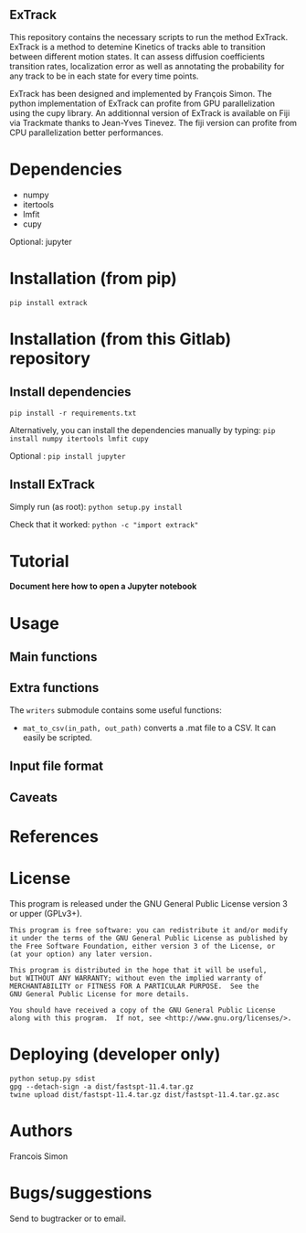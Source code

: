 ExTrack
-------

This repository contains the necessary scripts to run the method ExTrack. ExTrack is a method to detemine Kinetics of tracks able to transition between different motion states. It can assess diffusion coefficients transition rates, localization error as well as annotating the probability for any track to be in each state for every time points.

ExTrack has been designed and implemented by François Simon. The python implementation of ExTrack can profite from GPU parallelization using the cupy library. An additionnal version of ExTrack is available on Fiji via Trackmate thanks to Jean-Yves Tinevez. The fiji version can profite from CPU parallelization better performances.

# Dependencies

- numpy
- itertools
- lmfit
- cupy

Optional: jupyter

# Installation (from pip)

`pip install extrack`

# Installation (from this Gitlab) repository

## Install dependencies
`pip install -r requirements.txt`

Alternatively, you can install the dependencies manually by typing:
`pip install numpy itertools lmfit cupy`

Optional : `pip install jupyter`

## Install ExTrack

Simply run (as root): `python setup.py install`

Check that it worked: `python -c "import extrack"`


# Tutorial

**Document here how to open a Jupyter notebook**

# Usage
## Main functions

## Extra functions
The `writers` submodule contains some useful functions:

- `mat_to_csv(in_path, out_path)` converts a .mat file to a CSV. It can easily be scripted.

## Input file format
## Caveats

# References

# License
This program is released under the GNU General Public License version 3 or upper (GPLv3+).


    This program is free software: you can redistribute it and/or modify
    it under the terms of the GNU General Public License as published by
    the Free Software Foundation, either version 3 of the License, or
    (at your option) any later version.

    This program is distributed in the hope that it will be useful,
    but WITHOUT ANY WARRANTY; without even the implied warranty of
    MERCHANTABILITY or FITNESS FOR A PARTICULAR PURPOSE.  See the
    GNU General Public License for more details.

    You should have received a copy of the GNU General Public License
    along with this program.  If not, see <http://www.gnu.org/licenses/>.

# Deploying (developer only)
```
python setup.py sdist
gpg --detach-sign -a dist/fastspt-11.4.tar.gz
twine upload dist/fastspt-11.4.tar.gz dist/fastspt-11.4.tar.gz.asc
```
# Authors
Francois Simon

# Bugs/suggestions
Send to bugtracker or to email.
